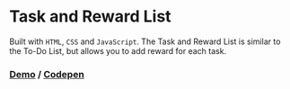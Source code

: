 # Task and Reward List


Built with ```HTML```, ```CSS``` and ```JavaScript```. The Task and Reward List is similar to the To-Do List, but allows you to add reward for each task. 

### [Demo](https://hzndr.github.io/task-and-reward-list) / [Codepen](https://codepen.io/hzndr/pen/yLaNYee)

<!-- <img src="https://github.com/hzndr/task-and-reward-list/blob/main/img/cover-img.png" alt="Cover image" width="700"/> -->
